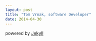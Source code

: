 ```yaml
---
layout: post
title: "Tom Vrnak, software Developer"
date: 2014-04-30
---
```


powered by [Jekyll](http://jekyllrb.com)

